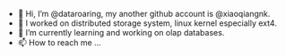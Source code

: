 - 👋 Hi, I’m @dataroaring, my another github account is @xiaoqiangnk.
- 👀 I worked on distributed storage system, linux kernel especially ext4.
- 🌱 I’m currently learning and working on olap databases.
- 📫 How to reach me ...

<!---
dataroaring/dataroaring is a ✨ special ✨ repository because its `README.md` (this file) appears on your GitHub profile.
You can click the Preview link to take a look at your changes.
--->
